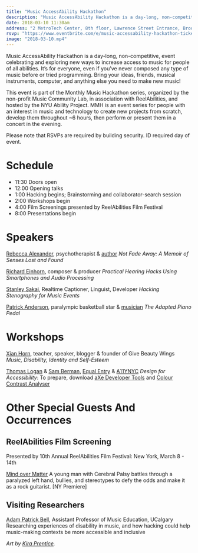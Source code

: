 ```yaml
---
title: "Music AccessAbility Hackathon"
description: "Music AccessAbility Hackathon is a day-long, non-competitive, event celebrating and exploring new ways to increase access to music for people of all abilities. It’s for everyone, even if you’ve never composed any type of music before or tried programming. Bring your ideas, friends, musical instruments, computer, and anything else you need to make new music!"
date: 2018-03-10 11:30am
address: "2 MetroTech Center, 8th floor, Lawrence Street Entrance, Brooklyn, NY 11201"
rsvp: "https://www.eventbrite.com/e/music-accessability-hackathon-tickets-42591634726"
image: "2018-03-10.mp4"
---
```


Music AccessAbility Hackathon is a day-long, non-competitive, event celebrating and exploring new ways to increase access to music for people of all abilities. It’s for everyone, even if you’ve never composed any type of music before or tried programming. Bring your ideas, friends, musical instruments, computer, and anything else you need to make new music!

This event is part of the Monthly Music Hackathon series, organized by the non-profit Music Community Lab, in association with ReelAbilities, and hosted by the NYU Ability Project. MMH is an event series for people with an interest in music and technology to create new projects from scratch, develop them throughout ~6 hours, then perform or present them in a concert in the evening.

Please note that RSVPs are required by building security. ID required day of event.

# Schedule
- 11:30 Doors open
- 12:00 Opening talks
- 1:00 Hacking begins; Brainstorming and collaborator-search session
- 2:00 Workshops begin
- 4:00 Film Screenings presented by ReelAbilities Film Festival
- 8:00 Presentations begin

# Speakers

[Rebecca Alexander](http://www.rebalexander.com/biography.html), psychotherapist & [author](http://www.rebalexander.com/not-fade-away.html)
*Not Fade Away: A Memoir of Senses Lost and Found*

[Richard Einhorn](http://www.richardeinhorn.com), composer & producer
*Practical Hearing Hacks Using Smartphones and Audio Processing*

[Stanley Sakai](http://stanographer.com), Realtime Captioner, Linguist, Developer
*Hacking Stenography for Music Events*

[Patrick Anderson](https://www.patanderson.ca/about), paralympic basketball star & [musician](https://www.instagram.com/thelayawakes/)
*The Adapted Piano Pedal*

# Workshops

[Xian Horn](https://twitter.com/XianForBeauty83), teacher, speaker, blogger & founder of Give Beauty Wings
*Music, Disability, Identity and Self-Esteem*

[Thomas Logan](https://twitter.com/techthomas) & [Sam Berman](http://blog.cerebralposi.net), [Equal Entry](https://equalentry.com/about/) & [A11YNYC](https://www.meetup.com/a11ynyc/member/51435202/?_cookie-check=Cnmz8nYqhxzD_g5R)
*Design for Accessibility*:  To prepare, download [aXe Developer Tools](https://www.deque.com/axe/) and [Colour Contrast Analyser](https://developer.paciellogroup.com/resources/contrastanalyser/)

# Other Special Guests And Occurrences

## ReelAbilities Film Screening
Presented by 10th Annual ReelAbilities Film Festival: New York, March 8 - 14th

[Mind over Matter](http://reelabilities.org/newyork/film/mind-over-matter/)
A young man with Cerebral Palsy battles through a paralyzed left hand, bullies, and stereotypes to defy the odds and make it as a rock guitarist. [NY Premiere]

## Visiting Researchers
[Adam Patrick Bell](http://www.adampatrickbell.com), Assistant Professor of Music Education, UCalgary
Researching experiences of disability in music, and how hacking could help music-making contexts be more accessible and inclusive

*Art by [Kira Prentice](http://kiraprentice.com).*
